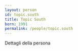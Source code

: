 ```yaml
---
layout: person
id: topic.south
title: Topic South
born: 1991
permalink: /people/topic.south
---
```


Dettagli della persona 